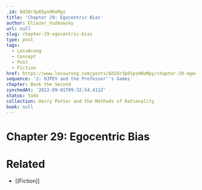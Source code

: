 ```yaml
---
_id: 8d28r3p65psHRoMpy
title: 'Chapter 29: Egocentric Bias'
author: Eliezer_Yudkowsky
url: null
slug: chapter-29-egocentric-bias
type: post
tags:
  - LessWrong
  - Concept
  - Post
  - Fiction
href: https://www.lesswrong.com/posts/8d28r3p65psHRoMpy/chapter-29-egocentric-bias
sequence: '2: HJPEV and the Professor''s Games'
chapter: Book the Second
synchedAt: '2022-09-01T09:32:54.411Z'
status: todo
collection: Harry Potter and the Methods of Rationality
book: null
---
```


# Chapter 29: Egocentric Bias


# Related

- [[Fiction]]